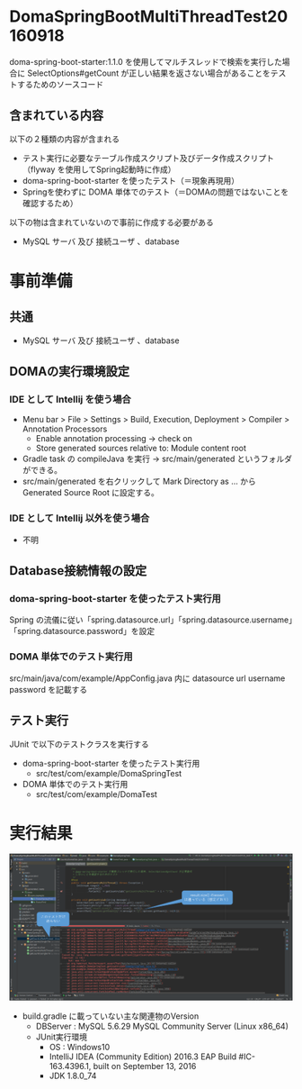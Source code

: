 # DomaSpringBootMultiThreadTest20160918
doma-spring-boot-starter:1.1.0 を使用してマルチスレッドで検索を実行した場合に SelectOptions#getCount が正しい結果を返さない場合があることをテストするためのソースコード
## 含まれている内容
以下の２種類の内容が含まれる
* テスト実行に必要なテーブル作成スクリプト及びデータ作成スクリプト（flyway を使用してSpring起動時に作成）
* doma-spring-boot-starter を使ったテスト（＝現象再現用）
* Springを使わずに DOMA 単体でのテスト（＝DOMAの問題ではないことを確認するため）

以下の物は含まれていないので事前に作成する必要がある
* MySQL サーバ 及び 接続ユーザ 、database

# 事前準備
## 共通
* MySQL サーバ 及び 接続ユーザ 、database

## DOMAの実行環境設定
### IDE として Intellij を使う場合
* Menu bar > File > Settings > Build, Execution, Deployment > Compiler > Annotation Processors
    * Enable annotation processing -> check on
    * Store generated sources relative to: Module content root
* Gradle task の compileJava を実行 -> src/main/generated というフォルダができる。
* src/main/generated を右クリックして Mark Directory as ... から Generated Source Root に設定する。

### IDE として Intellij 以外を使う場合
* 不明

## Database接続情報の設定
### doma-spring-boot-starter を使ったテスト実行用
Spring の流儀に従い「spring.datasource.url」「spring.datasource.username」「spring.datasource.password」を設定
### DOMA 単体でのテスト実行用
src/main/java/com/example/AppConfig.java 内に datasource url username password を記載する
## テスト実行
JUnit で以下のテストクラスを実行する
* doma-spring-boot-starter を使ったテスト実行用
    * src/test/com/example/DomaSpringTest
* DOMA 単体でのテスト実行用
    * src/test/com/example/DomaTest

# 実行結果
![testResult](testResult.png)
* build.gradle に載っていない主な関連物のVersion
    * DBServer : MySQL 5.6.29 MySQL Community Server (Linux x86_64)
    * JUnit実行環境
        * OS : Windows10
        * IntelliJ IDEA (Community Edition) 2016.3 EAP Build #IC-163.4396.1, built on September 13, 2016
        * JDK 1.8.0_74

